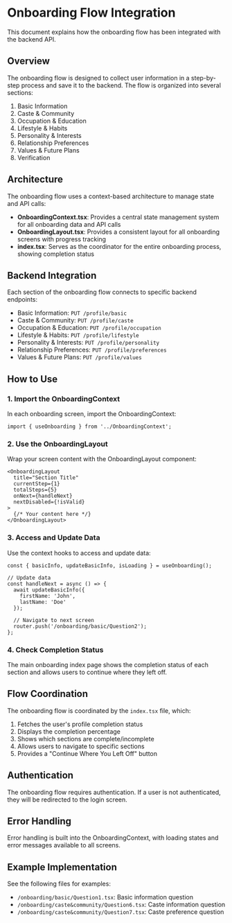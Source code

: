 # Onboarding Flow Integration

This document explains how the onboarding flow has been integrated with the backend API.

## Overview

The onboarding flow is designed to collect user information in a step-by-step process and save it to the backend. The flow is organized into several sections:

1. Basic Information
2. Caste & Community
3. Occupation & Education
4. Lifestyle & Habits
5. Personality & Interests
6. Relationship Preferences
7. Values & Future Plans
8. Verification

## Architecture

The onboarding flow uses a context-based architecture to manage state and API calls:

- **OnboardingContext.tsx**: Provides a central state management system for all onboarding data and API calls
- **OnboardingLayout.tsx**: Provides a consistent layout for all onboarding screens with progress tracking
- **index.tsx**: Serves as the coordinator for the entire onboarding process, showing completion status

## Backend Integration

Each section of the onboarding flow connects to specific backend endpoints:

- Basic Information: `PUT /profile/basic`
- Caste & Community: `PUT /profile/caste`
- Occupation & Education: `PUT /profile/occupation`
- Lifestyle & Habits: `PUT /profile/lifestyle`
- Personality & Interests: `PUT /profile/personality`
- Relationship Preferences: `PUT /profile/preferences`
- Values & Future Plans: `PUT /profile/values`

## How to Use

### 1. Import the OnboardingContext

In each onboarding screen, import the OnboardingContext:

```tsx
import { useOnboarding } from '../OnboardingContext';
```

### 2. Use the OnboardingLayout

Wrap your screen content with the OnboardingLayout component:

```tsx
<OnboardingLayout
  title="Section Title"
  currentStep={1}
  totalSteps={5}
  onNext={handleNext}
  nextDisabled={!isValid}
>
  {/* Your content here */}
</OnboardingLayout>
```

### 3. Access and Update Data

Use the context hooks to access and update data:

```tsx
const { basicInfo, updateBasicInfo, isLoading } = useOnboarding();

// Update data
const handleNext = async () => {
  await updateBasicInfo({ 
    firstName: 'John',
    lastName: 'Doe'
  });
  
  // Navigate to next screen
  router.push('/onboarding/basic/Question2');
};
```

### 4. Check Completion Status

The main onboarding index page shows the completion status of each section and allows users to continue where they left off.

## Flow Coordination

The onboarding flow is coordinated by the `index.tsx` file, which:

1. Fetches the user's profile completion status
2. Displays the completion percentage
3. Shows which sections are complete/incomplete
4. Allows users to navigate to specific sections
5. Provides a "Continue Where You Left Off" button

## Authentication

The onboarding flow requires authentication. If a user is not authenticated, they will be redirected to the login screen.

## Error Handling

Error handling is built into the OnboardingContext, with loading states and error messages available to all screens.

## Example Implementation

See the following files for examples:

- `/onboarding/basic/Question1.tsx`: Basic information question
- `/onboarding/caste&community/Question6.tsx`: Caste information question
- `/onboarding/caste&community/Question7.tsx`: Caste preference question
